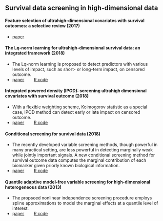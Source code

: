 
## Survival data screening in high-dimensional data 

 
#### Feature selection of ultrahigh-dimensional covariates with survival outcomes: a selective review (2017)
  * [paper](https://www.stt.msu.edu/users/hhong/review_survival_high.pdf)
  
 
#### The Lq-norm learning for ultrahigh-dimensional survival data: an integrated framework (2018)
* The Lq-norm learning is proposed to detect predictors with various levels of impact, such as short- or long-term impact, on censored
outcome.
 * [paper](https://www.stt.msu.edu/users/hhong/2018-CMC-0715-4p.pdf) &nbsp; &nbsp;&nbsp; &nbsp;   [R code](R/Lq.R)
  
#### Integrated powered density (IPOD): screening ultrahigh dimensional covariates with survival outcome (2018)
 *  With a flexible weighting scheme, Kolmogorov statistic as a special case,  IPOD method can detect early or late impact on censored outcome.
   * [paper](https://www.stt.msu.edu/users/hhong/Hong_et_al-2017-Biometrics.pdf)  &nbsp; &nbsp;&nbsp; &nbsp;  [R code](R/IPOD.R)
 
#### Conditional screening for survival data (2018)
 * The recently developed variable screening methods, though powerful in many practical setting,  are less powerful in detecting marginally weak while jointly important signals. A new conditional screening method for survival outcome data computes the marginal contribution of each biomarker given priorly known biological information.
  * [paper](https://www.stt.msu.edu/users/hhong/conditional_survival.pdf)  &nbsp; &nbsp;&nbsp; &nbsp; [R code](R/CS.R)
  
#### Quantile adaptive model-free variable screening for high-dimensional heterogeneous data (2013)
 * The propsoed nonlinear independence screening procedure employs spline approximations to model the marginal effects at a quantile level of interest.
 * [paper](https://www.stt.msu.edu/users/hhong/screening.pdf) &nbsp; &nbsp;&nbsp; &nbsp; [R code](R/QA.R)
   
